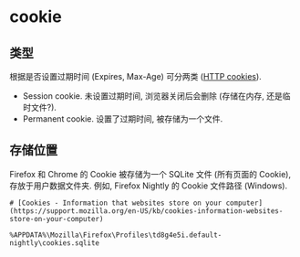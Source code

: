 # cookie

## 类型

根据是否设置过期时间 (Expires, Max-Age) 可分两类 ([HTTP cookies](https://developer.mozilla.org/en-US/docs/Web/HTTP/Cookies)).

* Session cookie. 未设置过期时间, 浏览器关闭后会删除 (存储在内存, 还是临时文件?).
* Permanent cookie. 设置了过期时间, 被存储为一个文件.

## 存储位置

Firefox 和 Chrome 的 Cookie 被存储为一个 SQLite 文件 (所有页面的 Cookie), 存放于用户数据文件夹. 例如, Firefox Nightly 的 Cookie 文件路径 (Windows).

```text
# [Cookies - Information that websites store on your computer](https://support.mozilla.org/en-US/kb/cookies-information-websites-store-on-your-computer)

%APPDATA%\Mozilla\Firefox\Profiles\td8g4e5i.default-nightly\cookies.sqlite
```
